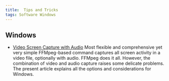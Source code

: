 ```yaml
---
title:  Tips and Tricks
tags: Software Windows
---
```


## Windows

- [Video Screen Capture with Audio](https://www.codeproject.com/Tips/5291304/Video-Screen-Capture-with-Audio)
  Most flexible and comprehensive yet very simple FFMpeg-based command captures all screen activity in a video file, optionally with audio. FFMpeg does it all. However, the combination of video and audio capture raises some delicate problems. The present article explains all the options and considerations for Windows.
